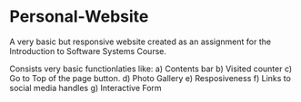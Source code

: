 # Personal-Website
A very basic but responsive website created as an assignment for the Introduction to Software Systems Course.

Consists very basic functionlaties like:
  a) Contents bar
  b) Visited counter
  c) Go to Top of the page button.
  d) Photo Gallery
  e) Resposiveness
  f) Links to social media handles
  g) Interactive Form
  
